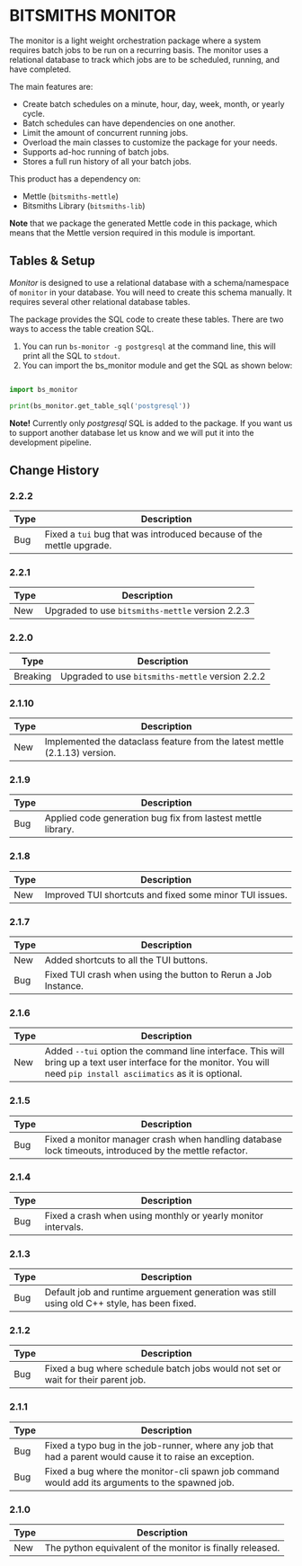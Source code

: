 # BITSMITHS MONITOR #

The monitor is a light weight orchestration package where a system requires batch jobs to be run on a recurring basis.  The monitor
uses a relational database to track which jobs are to be scheduled, running, and have completed.


The main features are:
- Create batch schedules on a minute, hour, day, week, month, or yearly cycle.
- Batch schedules can have dependencies on one another.
- Limit the amount of concurrent running jobs.
- Overload the main classes to customize the package for your needs.
- Supports ad-hoc running of batch jobs.
- Stores a full run history of all your batch jobs.


This product has a dependency on:

- Mettle (`bitsmiths-mettle`)
- Bitsmiths Library (`bitsmiths-lib`)


**Note** that we package the generated Mettle code in this package, which means that the Mettle version required in this module is important.

## Tables & Setup ##

*Monitor* is designed to use a relational database with a schema/namespace of `monitor` in your database. You will need to create this schema manually.
It requires several other relational database tables.

The package provides the SQL code to create these tables. There are two ways to access the table creation SQL.

1. You can run `bs-monitor -g postgresql` at the command line, this will print all the SQL to `stdout`.
2. You can import the bs_monitor module and get the SQL as shown below:

```python

import bs_monitor

print(bs_monitor.get_table_sql('postgresql'))

```

**Note!** Currently only *postgresql* SQL is added to the package. If you want us to support another database let
us know and we will put it into the development pipeline.


## Change History ##

### 2.2.2 ###

| Type | Description |
| ---- | ----------- |
| Bug  | Fixed a `tui` bug that was introduced because of the mettle upgrade. |

### 2.2.1 ###

| Type | Description |
| ---- | ----------- |
| New  | Upgraded to use `bitsmiths-mettle` version 2.2.3 |

### 2.2.0 ###

| Type | Description |
| ---- | ----------- |
| Breaking | Upgraded to use `bitsmiths-mettle` version 2.2.2 |

### 2.1.10 ###

| Type | Description |
| ---- | ----------- |
| New  | Implemented the dataclass feature from the latest mettle (2.1.13) version. |


### 2.1.9 ###

| Type | Description |
| ---- | ----------- |
| Bug  | Applied code generation bug fix from lastest mettle library. |

### 2.1.8 ###

| Type | Description |
| ---- | ----------- |
| New  | Improved TUI shortcuts and fixed some minor TUI issues. |

### 2.1.7 ###

| Type | Description |
| ---- | ----------- |
| New  | Added shortcuts to all the TUI buttons. |
| Bug  | Fixed TUI crash when using the button to Rerun a Job Instance. |

### 2.1.6 ###

| Type | Description |
| ---- | ----------- |
| New  | Added `--tui` option the command line interface. This will bring up a text user interface for the monitor. You will need `pip install asciimatics` as it is optional. |


### 2.1.5 ###

| Type | Description |
| ---- | ----------- |
| Bug  | Fixed a monitor manager crash when handling database lock timeouts, introduced by the mettle refactor. |


### 2.1.4 ###

| Type | Description |
| ---- | ----------- |
| Bug  | Fixed a crash when using monthly or yearly monitor intervals. |


### 2.1.3 ###

| Type | Description |
| ---- | ----------- |
| Bug  | Default job and runtime arguement generation was still using old C++ style, has been fixed. |


### 2.1.2 ###

| Type | Description |
| ---- | ----------- |
| Bug  | Fixed a bug where schedule batch jobs would not set or wait for their parent job. |


### 2.1.1 ###

| Type | Description |
| ---- | ----------- |
| Bug  | Fixed a typo bug in the job-runner, where any job that had a parent would cause it to raise an exception. |
| Bug  | Fixed a bug where the monitor-cli spawn job command would add its arguments to the spawned job. |


### 2.1.0 ###

| Type | Description |
| ---- | ----------- |
| New  | The python equivalent of the monitor is finally released. |
